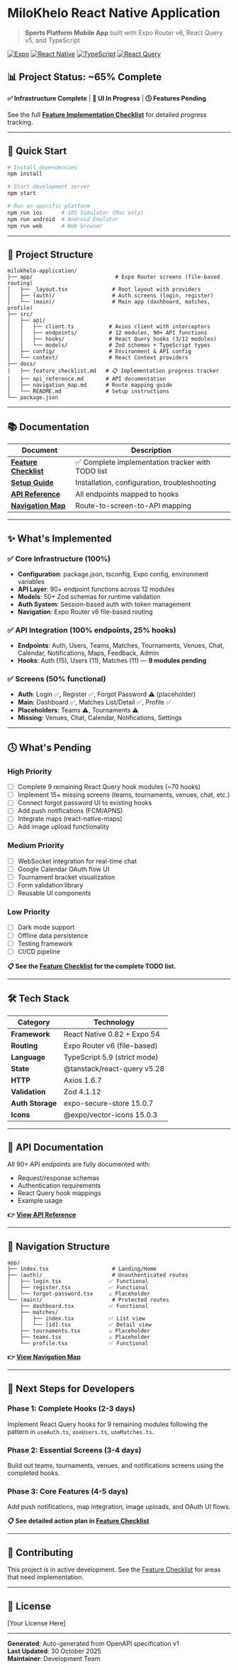 # MiloKhelo React Native Application

> **Sports Platform Mobile App** built with Expo Router v6, React Query v5, and TypeScript

[![Expo](https://img.shields.io/badge/Expo-~54.0-000020.svg?style=flat&logo=expo)](https://expo.dev)
[![React Native](https://img.shields.io/badge/React_Native-0.82-61DAFB.svg?style=flat&logo=react)](https://reactnative.dev)
[![TypeScript](https://img.shields.io/badge/TypeScript-5.9-3178C6.svg?style=flat&logo=typescript)](https://www.typescriptlang.org)
[![React Query](https://img.shields.io/badge/React_Query-5.28-FF4154.svg?style=flat)](https://tanstack.com/query)

## 📊 Project Status: **~65% Complete**

**✅ Infrastructure Complete** | **🧩 UI In Progress** | **🕓 Features Pending**

See the full **[Feature Implementation Checklist](./docs/feature_checklist.md)** for detailed progress tracking.

---

## 🚀 Quick Start

```bash
# Install dependencies
npm install

# Start development server
npm start

# Run on specific platform
npm run ios      # iOS Simulator (Mac only)
npm run android  # Android Emulator
npm run web      # Web browser
```

---

## 📁 Project Structure

```
milokhelo-application/
├── app/                          # Expo Router screens (file-based routing)
│   ├── _layout.tsx              # Root layout with providers
│   ├── (auth)/                  # Auth screens (login, register)
│   └── (main)/                  # Main app (dashboard, matches, profile)
├── src/
│   ├── api/
│   │   ├── client.ts           # Axios client with interceptors
│   │   ├── endpoints/          # 12 modules, 90+ API functions
│   │   ├── hooks/              # React Query hooks (3/12 modules)
│   │   └── models/             # Zod schemas + TypeScript types
│   ├── config/                 # Environment & API config
│   └── context/                # React Context providers
├── docs/
│   ├── feature_checklist.md   # 📋 Implementation progress tracker
│   ├── api_reference.md       # API documentation
│   ├── navigation_map.md      # Route mapping guide
│   └── README.md              # Setup instructions
└── package.json
```

---

## 📚 Documentation

| Document | Description |
|----------|-------------|
| **[Feature Checklist](./docs/feature_checklist.md)** | ✅ Complete implementation tracker with TODO list |
| **[Setup Guide](./docs/README.md)** | Installation, configuration, troubleshooting |
| **[API Reference](./docs/api_reference.md)** | All endpoints mapped to hooks |
| **[Navigation Map](./docs/navigation_map.md)** | Route-to-screen-to-API mapping |

---

## ✨ What's Implemented

### ✅ Core Infrastructure (100%)
- **Configuration**: package.json, tsconfig, Expo config, environment variables
- **API Layer**: 90+ endpoint functions across 12 modules
- **Models**: 50+ Zod schemas for runtime validation
- **Auth System**: Session-based auth with token management
- **Navigation**: Expo Router v6 file-based routing

### ✅ API Integration (100% endpoints, 25% hooks)
- **Endpoints**: Auth, Users, Teams, Matches, Tournaments, Venues, Chat, Calendar, Notifications, Maps, Feedback, Admin
- **Hooks**: Auth (15), Users (11), Matches (11) — **9 modules pending**

### ✅ Screens (50% functional)
- **Auth**: Login ✅, Register ✅, Forgot Password ⚠️ (placeholder)
- **Main**: Dashboard ✅, Matches List/Detail ✅, Profile ✅
- **Placeholders**: Teams ⚠️, Tournaments ⚠️
- **Missing**: Venues, Chat, Calendar, Notifications, Settings

---

## 🕓 What's Pending

### High Priority
- [ ] Complete 9 remaining React Query hook modules (~70 hooks)
- [ ] Implement 15+ missing screens (teams, tournaments, venues, chat, etc.)
- [ ] Connect forgot password UI to existing hooks
- [ ] Add push notifications (FCM/APNS)
- [ ] Integrate maps (react-native-maps)
- [ ] Add image upload functionality

### Medium Priority
- [ ] WebSocket integration for real-time chat
- [ ] Google Calendar OAuth flow UI
- [ ] Tournament bracket visualization
- [ ] Form validation library
- [ ] Reusable UI components

### Low Priority
- [ ] Dark mode support
- [ ] Offline data persistence
- [ ] Testing framework
- [ ] CI/CD pipeline

**📋 See the [Feature Checklist](./docs/feature_checklist.md) for the complete TODO list.**

---

## 🛠️ Tech Stack

| Category | Technology |
|----------|-----------|
| **Framework** | React Native 0.82 + Expo 54 |
| **Routing** | Expo Router v6 (file-based) |
| **Language** | TypeScript 5.9 (strict mode) |
| **State** | @tanstack/react-query v5.28 |
| **HTTP** | Axios 1.6.7 |
| **Validation** | Zod 4.1.12 |
| **Auth Storage** | expo-secure-store 15.0.7 |
| **Icons** | @expo/vector-icons 15.0.3 |

---

## 📖 API Documentation

All 90+ API endpoints are fully documented with:
- Request/response schemas
- Authentication requirements
- React Query hook mappings
- Example usage

**👉 [View API Reference](./docs/api_reference.md)**

---

## 🧭 Navigation Structure

```
app/
├── index.tsx                    # Landing/Home
├── (auth)/                      # Unauthenticated routes
│   ├── login.tsx               ✅ Functional
│   ├── register.tsx            ✅ Functional
│   └── forgot-password.tsx     ⚠️ Placeholder
└── (main)/                      # Protected routes
    ├── dashboard.tsx           ✅ Functional
    ├── matches/
    │   ├── index.tsx           ✅ List view
    │   └── [id].tsx            ✅ Detail view
    ├── tournaments.tsx         ⚠️ Placeholder
    ├── teams.tsx               ⚠️ Placeholder
    └── profile.tsx             ✅ Functional
```

**👉 [View Navigation Map](./docs/navigation_map.md)**

---

## 🎯 Next Steps for Developers

### Phase 1: Complete Hooks (2-3 days)
Implement React Query hooks for 9 remaining modules following the pattern in `useAuth.ts`, `useUsers.ts`, `useMatches.ts`.

### Phase 2: Essential Screens (3-4 days)
Build out teams, tournaments, venues, and notifications screens using the completed hooks.

### Phase 3: Core Features (4-5 days)
Add push notifications, map integration, image uploads, and OAuth UI flows.

**📋 See detailed action plan in [Feature Checklist](./docs/feature_checklist.md#-next-steps---priority-action-plan)**

---

## 🤝 Contributing

This project is in active development. See the [Feature Checklist](./docs/feature_checklist.md) for areas that need implementation.

---

## 📄 License

[Your License Here]

---

**Generated**: Auto-generated from OpenAPI specification v1  
**Last Updated**: 30 October 2025  
**Maintainer**: Development Team
